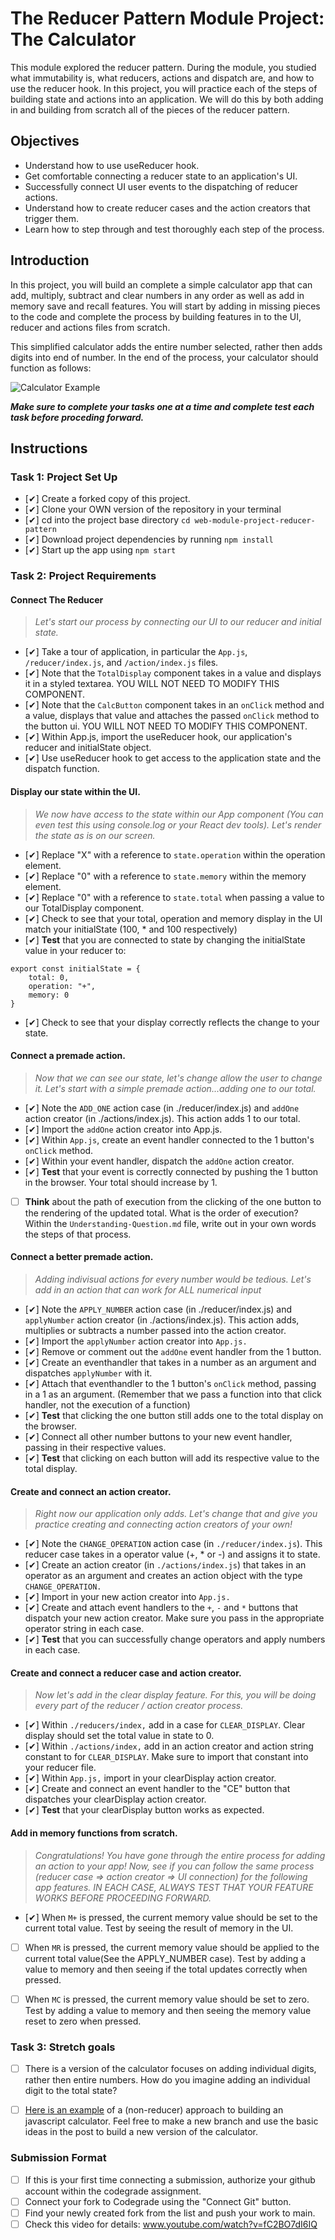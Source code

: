 # The Reducer Pattern Module Project: The Calculator

This module explored the reducer pattern. During the module, you studied what immutability is, what reducers, actions and dispatch are, and how to use the reducer hook. In this project, you will practice each of the steps of building state and actions into an application. We will do this by both adding in and building from scratch all of the pieces of the reducer pattern.

## Objectives
- Understand how to use useReducer hook.
- Get comfortable connecting a reducer state to an application's UI.
- Successfully connect UI user events to the dispatching of reducer actions.
- Understand how to create reducer cases and the action creators that trigger them.
- Learn how to step through and test thoroughly each step of the process.

## Introduction
In this project, you will build an complete a simple calculator app that can add, multiply, subtract and clear numbers in any order as well as add in memory save and recall features. You will start by adding in missing pieces to the code and complete the process by building features in to the UI, reducer and actions files from scratch.

This simplified calculator adds the entire number selected, rather then adds digits into end of number. In the end of the process, your calculator should function as follows:

![Calculator Example](project-goals.gif)

***Make sure to complete your tasks one at a time and complete test each task before proceding forward.***

## Instructions
### Task 1: Project Set Up
* [✔] Create a forked copy of this project.
* [✔] Clone your OWN version of the repository in your terminal
* [✔] cd into the project base directory `cd web-module-project-reducer-pattern`
* [✔] Download project dependencies by running `npm install`
* [✔] Start up the app using `npm start`

### Task 2: Project Requirements
#### Connect The Reducer
> *Let's start our process by connecting our UI to our reducer and initial state.*
* [✔] Take a tour of application, in particular the `App.js`, `/reducer/index.js`, and `/action/index.js` files.
* [✔] Note that the `TotalDisplay` component takes in a value and displays it in a styled textarea. YOU WILL NOT NEED TO MODIFY THIS COMPONENT.
* [✔] Note that the `CalcButton` component takes in an `onClick` method and a value, displays that value and attaches the passed `onClick` method to the button ui. YOU WILL NOT NEED TO MODIFY THIS COMPONENT.
* [✔] Within App.js, import the useReducer hook, our application's reducer and initialState object.
* [✔] Use useReducer hook to get access to the application state and the dispatch function.

#### Display our state within the UI.
> *We now have access to the state within our App component (You can even test this using console.log or your React dev tools). Let's render the state as is on our screen.*
* [✔] Replace "X" with a reference to `state.operation` within the operation element.
* [✔] Replace "0" with a reference to `state.memory` within the memory element.
* [✔] Replace "0" with a reference to `state.total` when passing a value to our TotalDisplay component.
* [✔] Check to see that your total, operation and memory display in the UI match your initialState (100, * and 100 respectively)
* [✔] **Test** that you are connected to state by changing the initialState value in your reducer to:
```
export const initialState = {
    total: 0,
    operation: "+",
    memory: 0
}
```
* [✔] Check to see that your display correctly reflects the change to your state.

#### Connect a premade action.
> *Now that we can see our state, let's change allow the user to change it. Let's start with a simple premade action...adding one to our total.*
* [✔] Note the `ADD_ONE` action case (in ./reducer/index.js) and `addOne` action creator (in ./actions/index.js). This action adds 1 to our total.
* [✔] Import the `addOne` action creator into App.js.
* [✔] Within `App.js`, create an event handler connected to the 1 button's `onClick` method.
* [✔] Within your event handler, dispatch the `addOne` action creator.
* [✔] **Test** that your event is correctly connected by pushing the 1 button in the browser. Your total should increase by 1.
* [ ] **Think** about the path of execution from the clicking of the one button to the rendering of the updated total. What is the order of execution? Within the `Understanding-Question.md` file, write out in your own words the steps of that process.


#### Connect a better premade action.
> *Adding indivisual actions for every number would be tedious. Let's add in an action that can work for ALL numerical input*
* [✔] Note the `APPLY_NUMBER` action case (in ./reducer/index.js) and `applyNumber` action creator (in ./actions/index.js). This action adds, multiplies or subtracts a number passed into the action creator.
* [✔] Import the `applyNumber` action creator into `App.js.`
* [✔] Remove or comment out the `addOne` event handler from the 1 button.
* [✔] Create an eventhandler that takes in a number as an argument and dispatches `applyNumber` with it.
* [✔] Attach that eventhandler to the 1 button's `onClick` method, passing in a 1 as an argument. (Remember that we pass a function into that click handler, not the execution of a function)
* [✔] **Test** that clicking the one button still adds one to the total display on the browser.
* [✔] Connect all other number buttons to your new event handler, passing in their respective values.
* [✔] **Test** that clicking on each button will add its respective value to the total display.

#### Create and connect an action creator.
> *Right now our application only adds. Let's change that and give you practice creating and connecting action creators of your own!*
* [✔] Note the `CHANGE_OPERATION` action case (in `./reducer/index.js`). This reducer case takes in a operator value (+, * or -) and assigns it to state.
* [✔] Create an action creator (in `./actions/index.js`) that takes in an operator as an argument and creates an action object with the type `CHANGE_OPERATION.`
* [✔] Import in your new action creator into `App.js.`
* [✔] Create and attach event handlers to the `+`, `-` and `*` buttons that dispatch your new action creator. Make sure you pass in the appropriate operator string in each case.
* [✔] **Test** that you can successfully change operators and apply numbers in each case.

#### Create and connect a reducer case and action creator.
> *Now let's add in the clear display feature. For this, you will be doing every part of the reducer / action creator process.*
* [✔] Within `./reducers/index,` add in a case for `CLEAR_DISPLAY`. Clear display should set the total value in state to 0.
* [✔] Within `./actions/index,` add in an action creator and action string constant to for `CLEAR_DISPLAY`. Make sure to import that constant into your reducer file.
* [✔] Within `App.js,` import in your clearDisplay action creator.
* [✔] Create and connect an event handler to the "CE" button that dispatches your clearDisplay action creator.
* [✔] **Test** that your clearDisplay button works as expected.

#### Add in memory functions from scratch.
> *Congratulations! You have gone through the entire process for adding an action to your app! Now, see if you can follow the same process (reducer case => action creator => UI connection) for the following app features. IN EACH CASE, ALWAYS TEST THAT YOUR FEATURE WORKS BEFORE PROCEEDING FORWARD.*

* [✔] When `M+` is pressed, the current memory value should be set to the current total value. Test by seeing the result of memory in the UI.
* [ ] When `MR` is pressed, the current memory value should be applied to the current total value(See the APPLY_NUMBER case). Test by adding a value to memory and then seeing if the total updates correctly when pressed.
* [ ] When `MC` is pressed, the current memory value should be set to zero. Test by adding a value to memory and then seeing the memory value reset to zero when pressed.


### Task 3: Stretch goals
- [ ] There is a version of the calculator focuses on adding individual digits, rather then entire numbers. How do you imagine adding an individual digit to the total state?
- [ ] [Here is an example](https://freshman.tech/calculator/) of a (non-reducer) approach to building an javascript calculator. Feel free to make a new branch and use the basic ideas in the post to build a new version of the calculator.


### Submission Format
- [ ] If this is your first time connecting a submission, authorize your github account within the codegrade assignment.
- [ ] Connect your fork to Codegrade using the "Connect Git" button.
- [ ] Find your newly created fork from the list and push your work to main.
- [ ] Check this video for details: www.youtube.com/watch?v=fC2BO7dI6IQ
